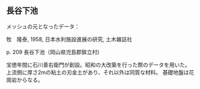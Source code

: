 ## 長谷下池

メッシュの元となったデータ：

牧　隆泰, 1958, 日本水利施設進展の研究, 土木雑誌社

p. 209 長谷下池（岡山県児島郡鉾立村)


宝徳年間に石川善右衛門が創設。昭和の大改築を行った際のデータを用いた。
上流側に厚さ2mの粘土の刃金土があり、それ以外は同質な材料。
基礎地盤は花崗岩からなる。